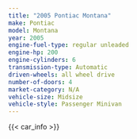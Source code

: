 ```yaml
---
title: "2005 Pontiac Montana"
make: Pontiac
model: Montana
year: 2005
engine-fuel-type: regular unleaded
engine-hp: 200
engine-cylinders: 6
transmission-type: Automatic
driven-wheels: all wheel drive
number-of-doors: 4
market-category: N/A
vehicle-size: Midsize
vehicle-style: Passenger Minivan
---
```


{{< car_info >}}

